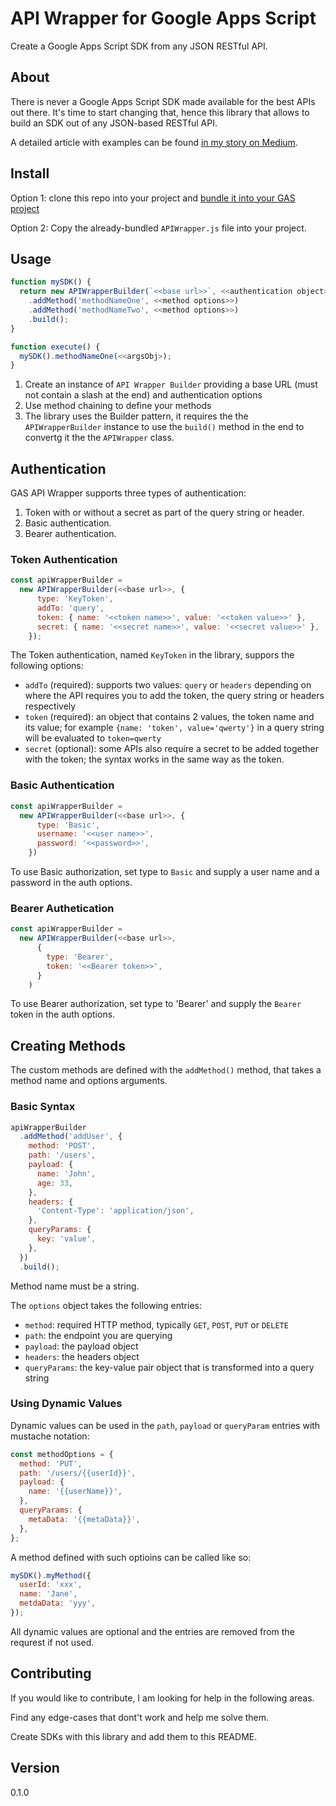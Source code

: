 # API Wrapper for Google Apps Script

Create a Google Apps Script SDK from any JSON RESTful API.

## About

There is never a Google Apps Script SDK made available for the best APIs out there. It's time to start changing that, hence this library that allows to build an SDK out of any JSON-based RESTful API.

A detailed article with examples can be found [in my story on Medium](https://dmitry-kostyuk.medium.com/904be20f0dd7?sk=9c45dcfeadec25c3984f604dac793200).

## Install

Option 1: clone this repo into your project and [bundle it into your GAS project](https://medium.com/geekculture/the-ultimate-guide-to-npm-modules-in-google-apps-script-a84545c3f57c?sk=7860f498c3560932ac0a2a6a61af9b90)

Option 2: Copy the already-bundled `APIWrapper.js` file into your project.

## Usage

```js
function mySDK() {
  return new APIWrapperBuilder(`<<base url>>`, <<authentication object>>)
    .addMethod('methodNameOne', <<method options>>)
    .addMethod('methodNameTwo', <<method options>>)
    .build();
}

function execute() {
  mySDK().methodNameOne(<<argsObj>);
}
```

1. Create an instance of `API Wrapper Builder` providing a base URL (must not contain a slash at the end) and authentication options
1. Use method chaining to define your methods
1. The library uses the Builder pattern, it requires the the `APIWrapperBuilder` instance to use the `build()` method in the end to convertg it the the `APIWrapper` class.

## Authentication

GAS API Wrapper supports three types of authentication:

1. Token with or without a secret as part of the query string or header.
1. Basic authentication.
1. Bearer authentication.

### Token Authentication

```js
const apiWrapperBuilder =
  new APIWrapperBuilder(<<base url>>, {
      type: 'KeyToken',
      addTo: 'query',
      token: { name: '<<token name>>', value: '<<token value>>' },
      secret: { name: '<<secret name>>', value: '<<secret value>>' },
    });
```

The Token authentication, named `KeyToken` in the library, suppors the following options:

- `addTo` (required): supports two values: `query` or `headers` depending on where the API requires you to add the token, the query string or headers respectively
- `token` (required): an object that contains 2 values, the token name and its value; for example `{name: 'token', value='qwerty'}` in a query string will be evaluated to `token=qwerty`
- `secret` (optional): some APIs also require a secret to be added together with the token; the syntax works in the same way as the token.

### Basic Authentication

```js
const apiWrapperBuilder =
  new APIWrapperBuilder(<<base url>>, {
      type: 'Basic',
      username: '<<user name>>',
      password: '<<password>>',
    })
```

To use Basic authorization, set type to `Basic` and supply a user name and a password in the auth options.

### Bearer Authetication

```js
const apiWrapperBuilder =
  new APIWrapperBuilder(<<base url>>,
      {
        type: 'Bearer',
        token: '<<Bearer token>>',
      }
    )
```

To use Bearer authorization, set type to 'Bearer' and supply the `Bearer` token in the auth options.

## Creating Methods

The custom methods are defined with the `addMethod()` method, that takes a method name and options arguments.

### Basic Syntax

```js
apiWrapperBuilder
  .addMethod('addUser', {
    method: 'POST',
    path: '/users',
    payload: {
      name: 'John',
      age: 33,
    },
    headers: {
      'Content-Type': 'application/json',
    },
    queryParams: {
      key: 'value',
    },
  })
  .build();
```

Method name must be a string.

The `options` object takes the following entries:

- `method`: required HTTP method, typically `GET`, `POST`, `PUT` or `DELETE`
- `path`: the endpoint you are querying
- `payload`: the payload object
- `headers`: the headers object
- `queryParams`: the key-value pair object that is transformed into a query string

### Using Dynamic Values

Dynamic values can be used in the `path`, `payload` or `queryParam` entries with mustache notation:

```js
const methodOptions = {
  method: 'PUT',
  path: '/users/{{userId}}',
  payload: {
    name: '{{userName}}',
  },
  queryParams: {
    metaData: '{{metaData}}',
  },
};
```

A method defined with such optioins can be called like so:

```js
mySDK().myMethod({
  userId: 'xxx',
  name: 'Jane',
  metdaData: 'yyy',
});
```

All dynamic values are optional and the entries are removed from the requrest if not used.

## Contributing

If you would like to contribute, I am looking for help in the following areas.

Find any edge-cases that dont't work and help me solve them.

Create SDKs with this library and add them to this README.

## Version

0.1.0
